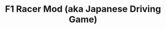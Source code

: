 ---
ee_id_thing: '15'
site: '1'
type: '2'
inv_num: 2004-002
add_credit:
url: 2004-002-f1-racer-mod
title: F1 Racer Mod (aka Japanese Driving Game)
year: '2004'
display_year: '2004'
medium: Modded FamiCom game cartridge.
dims:
pitch: "​Just the road from a racing game."
ps: "​This is a simple mod I did of the old Japanese Famicom driving game F1 Racer.
  Basically I just took out the game, cars, etc, and left the road. pps – In case
  you are wondering, sometimes I also refer to this project as “Japanese Driving Game”
  (which is another non title), and it also seems to float around on the web bootlegged
  titled ‘F2′….check below for the ROM."
live_url:
youtube:
https://github.com/coryarcangel/alu: https://github.com/coryarcangel/F1-Racer
imgs: f1-racer-2004-002-screen-shot-1-database-ih.jpg,f1-racer-2004-002-cartridge-1-database-ih_1.jpg,f1-racer-2004-002-screen-shot-2-database-ih.jpg,f1-racer-2004-002-screen-shot-3-database-ih.jpg,f1-racer-2004-002-screen-shot-4-database-ih.jpg
subheading:
download: arcangel-f1-racer.nes.zip
commission:
related: "[185] [2005-021-super-landscape-1] 2005-021 Super Landscape #1"
layout: things-i-made
---